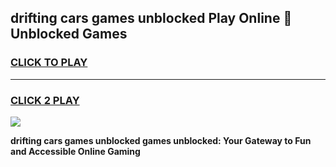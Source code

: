 
## drifting cars games unblocked Play Online 👋 Unblocked Games
<h3>
<a href="https://premium.freeplayer.one?title=drifting_cars_games_unblocked&ref=19F">CLICK TO PLAY</a></h3>
<hr>

<h3>
<a href="https://premium.freeplayer.one?title=drifting_cars_games_unblocked&ref=19F">CLICK 2 PLAY</a>
  
</h3>

<a href="https://premium.freeplayer.one?title=drifting_cars_games_unblocked&ref=19F"><img src="https://clearcache.store/games.png"></a>


**drifting cars games unblocked games unblocked: Your Gateway to Fun and Accessible Online Gaming**
